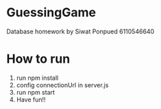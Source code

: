 # GuessingGame
  Database homework by Siwat Ponpued 6110546640

# How to run
   1. run npm install
   2. config connectionUrl in server.js
   3. run npm start
   4. Have fun!!
